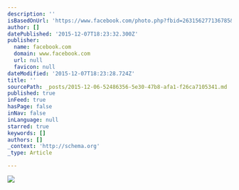 ```yaml
---
description: ''
isBasedOnUrl: 'https://www.facebook.com/photo.php?fbid=263156277136785&set=a.263132917139121.59329.100003272439700&type=3&theater'
author: []
datePublished: '2015-12-07T18:23:32.300Z'
publisher:
  name: facebook.com
  domain: www.facebook.com
  url: null
  favicon: null
dateModified: '2015-12-07T18:23:28.724Z'
title: ''
sourcePath: _posts/2015-12-06-52486356-5e30-47b8-afa1-f26ca7105341.md
published: true
inFeed: true
hasPage: false
inNav: false
inLanguage: null
starred: true
keywords: []
authors: []
_context: 'http://schema.org'
_type: Article

---
```

![](https://scontent-arn2-1.xx.fbcdn.net/hphotos-xaf1/v/t1.0-9/391593_263156277136785_1698278569_n.jpg?oh=8fd1719f98302d72b262b35c8390c426&oe=56F2E542)